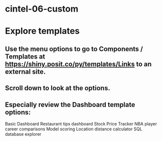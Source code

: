 # cintel-06-custom

# Explore templates
## Use the menu options to go to Components / Templates at https://shiny.posit.co/py/templates/Links to an external site.
## Scroll down to look at the options. 
## Especially review the Dashboard template options:
Basic Dashboard
Restaurant tips dashboard
Stock Price Tracker
NBA player career comparisons
Model scoring
Location distance calculator
SQL database explorer
